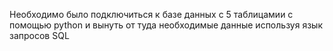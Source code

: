 Необходимо было подключиться к базе данных с 5 таблицамии с помощью python и вынуть от туда необходимые данные используя язык запросов SQL
